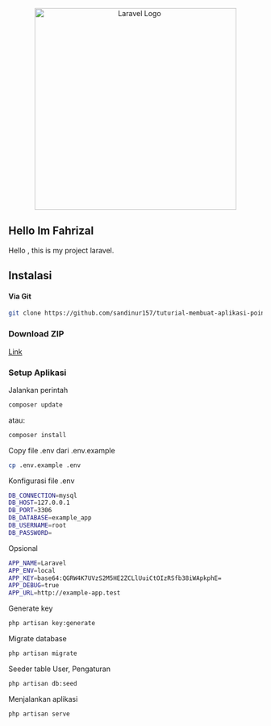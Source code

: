 <p align="center"><a href="https://laravel.com" target="_blank"><img src="https://images-wixmp-ed30a86b8c4ca887773594c2.wixmp.com/f/c1fa56d1-c75a-4acd-991c-8b30766ec0d5/del619z-fc4a1bf4-20bd-4763-aa70-186ccbcf1426.png/v1/fill/w_981,h_815,strp/yoimiya_splash_render_by_neekosg_del619z-pre.png?token=eyJ0eXAiOiJKV1QiLCJhbGciOiJIUzI1NiJ9.eyJzdWIiOiJ1cm46YXBwOjdlMGQxODg5ODIyNjQzNzNhNWYwZDQxNWVhMGQyNmUwIiwiaXNzIjoidXJuOmFwcDo3ZTBkMTg4OTgyMjY0MzczYTVmMGQ0MTVlYTBkMjZlMCIsIm9iaiI6W1t7ImhlaWdodCI6Ijw9MTA2MyIsInBhdGgiOiJcL2ZcL2MxZmE1NmQxLWM3NWEtNGFjZC05OTFjLThiMzA3NjZlYzBkNVwvZGVsNjE5ei1mYzRhMWJmNC0yMGJkLTQ3NjMtYWE3MC0xODZjY2JjZjE0MjYucG5nIiwid2lkdGgiOiI8PTEyODAifV1dLCJhdWQiOlsidXJuOnNlcnZpY2U6aW1hZ2Uub3BlcmF0aW9ucyJdfQ.IRBlMLo7stmKS2Pz0E82I2OydtEXkLOQ5mw5euUpnq8" width="400" alt="Laravel Logo"></a></p>



## Hello Im Fahrizal

Hello , this is my project laravel.


## Instalasi
#### Via Git
```bash
git clone https://github.com/sandinur157/tuturial-membuat-aplikasi-point-of-sales.git
```

### Download ZIP
[Link](https://github.com/sandinur157/tuturial-membuat-aplikasi-point-of-sales/archive/refs/heads/main.zip)

### Setup Aplikasi
Jalankan perintah 
```bash
composer update
```
atau:
```bash
composer install
```
Copy file .env dari .env.example
```bash
cp .env.example .env
```
Konfigurasi file .env
```bash
DB_CONNECTION=mysql
DB_HOST=127.0.0.1
DB_PORT=3306
DB_DATABASE=example_app
DB_USERNAME=root
DB_PASSWORD=
```
Opsional
```bash
APP_NAME=Laravel
APP_ENV=local
APP_KEY=base64:QGRW4K7UVzS2M5HE2ZCLlUuiCtOIzRSfb38iWApkphE=
APP_DEBUG=true
APP_URL=http://example-app.test
```
Generate key
```bash
php artisan key:generate
```
Migrate database
```bash
php artisan migrate
```
Seeder table User, Pengaturan
```bash
php artisan db:seed
```
Menjalankan aplikasi
```bash
php artisan serve
```
